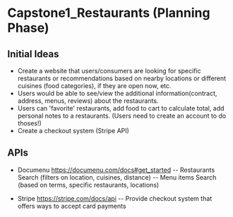 # Capstone1_Restaurants (Planning Phase)

## Initial Ideas

- Create a website that users/consumers are looking for specific restaurants or recommendations based on nearby
locations or different cuisines (food categories), if they are open now, etc.
- Users would be able to see/view the additional information(contract, address, menus, reviews) about the restaurants. 
- Users can 'favorite' restaurants, add food to cart to calculate total, add personal notes to a restaurants. (Users need
to create an account to do thoses!)
- Create a checkout system (Stripe API)

## APIs

- Documenu https://documenu.com/docs#get_started
-- Restaurants Search (filters on location, cuisines, distance)
-- Menu items Search (based on terms, specific restaurants, locations)

- Stripe https://stripe.com/docs/api
-- Provide checkout system that offers ways to accept card payments

